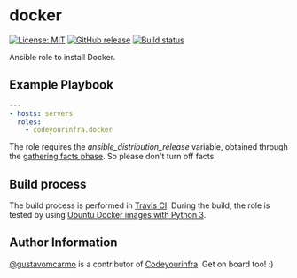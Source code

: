 # docker

[![License: MIT](https://img.shields.io/badge/License-MIT-yellow.svg)](https://opensource.org/licenses/MIT) [![GitHub release](https://img.shields.io/github/release/codeyourinfra/docker.svg)]() [![Build status](https://travis-ci.org/codeyourinfra/docker.svg?branch=master)](https://travis-ci.org/codeyourinfra/docker)

Ansible role to install Docker.

## Example Playbook

```yml
---
- hosts: servers
  roles:
    - codeyourinfra.docker
```

The role requires the *ansible_distribution_release* variable, obtained through the [gathering facts phase](https://docs.ansible.com/ansible/latest/user_guide/playbooks_variables.html#information-discovered-from-systems-facts). So please don't turn off facts.

## Build process

The build process is performed in [Travis CI](https://travis-ci.org/codeyourinfra/docker). During the build, the role is tested by using [Ubuntu Docker images with Python 3](https://hub.docker.com/r/codeyourinfra/python3).

## Author Information

[@gustavomcarmo](https://github.com/gustavomcarmo) is a contributor of [Codeyourinfra](https://github.com/codeyourinfra). Get on board too! :)
